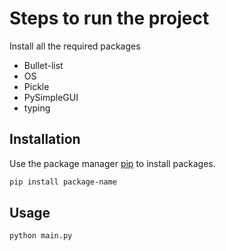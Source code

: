 # Steps to run the project

Install all the required packages
- Bullet-list
- OS
- Pickle
- PySimpleGUI
- typing

## Installation

Use the package manager [pip](https://pip.pypa.io/en/stable/) to install packages.

```bash
pip install package-name
```

## Usage

```python
python main.py
